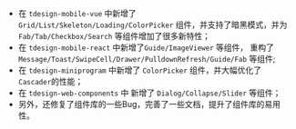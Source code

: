 - 在 `tdesign-mobile-vue` 中新增了 `Grid/List/Skeleton/Loading/ColorPicker` 组件，并支持了暗黑模式，并为 `Fab/Tab/Checkbox/Search` 等组件增加了很多新特性；
- 在 `tdesign-mobile-react` 中新增了`Guide/ImageViewer` 等组件， 重构了 `Message/Toast/SwipeCell/Drawer/PulldownRefresh/Guide/Fab` 等组件;
- 在 `tdesign-miniprogram` 中新增了  `ColorPicker` 组件，并大幅优化了`Cascader`的性能；
- 在 `tdesign-web-components` 中 新增了 `Dialog/Collapse/Slider` 等组件；
- 另外，还修复了组件库的一些Bug，完善了一些文档，提升了组件库的易用性。
